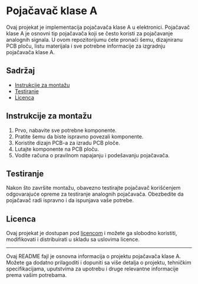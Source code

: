 # Pojačavač klase A

Ovaj projekat je implementacija pojačavača klase A u elektronici. Pojačavač klase A je osnovni tip pojačavača koji se često koristi za pojačavanje analognih signala. U ovom repozitorijumu ćete pronaći šemu, dizajniranu PCB ploču, listu materijala i sve potrebne informacije za izgradnju pojačavača klase A.

## Sadržaj

- [Instrukcije za montažu](#instrukcije-za-montažu)
- [Testiranje](#testiranje)
- [Licenca](#licenca)

## Instrukcije za montažu

1. Prvo, nabavite sve potrebne komponente.
2. Pratite šemu da biste ispravno povezali komponente.
3. Koristite dizajn PCB-a za izradu PCB ploče.
4. Lutajte komponente na PCB ploču.
5. Vodite računa o pravilnom napajanju i podešavanju pojačavača.

## Testiranje

Nakon što završite montažu, obavezno testirajte pojačavač korišćenjem odgovarajuće opreme za testiranje analognih pojačavača. Obezbedite da pojačavač radi ispravno i da ispunjava vaše potrebe.

## Licenca

Ovaj projekat je dostupan pod [licencom](LICENSE) i možete ga slobodno koristiti, modifikovati i distribuirati u skladu sa uslovima licence.

---

Ovaj README fajl je osnovna informacija o projektu pojačavača klase A. Možete ga dodatno prilagoditi i dopuniti sa više detalja o projektu, tehničkim specifikacijama, uputstvima za upotrebu i druge relevantne informacije prema vašim potrebama.
